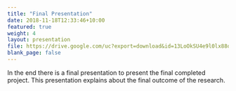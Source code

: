 ```yaml
---
title: "Final Presentation"
date: 2018-11-18T12:33:46+10:00
featured: true
weight: 4
layout: presentation
file: https://drive.google.com/uc?export=download&id=13LoOkSU4e9l0lx88oHyAbvuUlPqETlwa
blank_page: false
---
```


In the end there is a final presentation to present the final completed project. This presentation explains about the final outcome of the research.